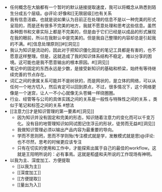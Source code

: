 - 任何概念在大脑都有一个暂时的默认链接提取速度，我可以将概念从熟悉到陌生分成五个层级。@评论:好像和[[无限层级]]也有关系
- 我有信息洁癖。也就是说如果认为目前正在处理的信息不是以一种完美的形式呈现的，而是还有很多不完美的地方，我就不愿意处理和思考这些信息。虽然各种图书和文章实际上都是不完美的，但是由于它们已经是以成品的形式展现在我的眼前，所以在我默认中是完美的。但是我自己整理的内容却总是引起我的不满。#[[信息处理原则]]#[[洞见]]
- 我认为知识是流动的，因此对于把知识僵化固定的笔记工具都是有害的，也不愿意这样整理。但是，这就造成了我的知识体系结构不稳定，难以分享的困境。这可能也是我不愿意输出的根本原因。#[[洞见]]
- 笔记中的固定的东西永远是少数，是接受新知识的基础和桥梁，始终有等待继续完善的节点存在。
- 词汇之间的隶属关系可能并不是树状的，而是网状的，是立体的网络，可以从任何一个地方切入，然后肯定可以回到原点，不过，很多情况下，这个网络更像是一个迷宫，让人一不小心就像无头苍蝇一样绕圈圈。
- 行业、经管等与公司的具体实践之间的关系是一般性与特殊性之间的关系 。类似于笔记和标签之间的关系 #想法
- [[注意力]]才是知识管理的第一要素#[[洞见]]
    - 因为知识并没有固定和完美的形态，知识随着注意力的变化而可以千变万化。没有目的地管理知识如同试图记住浮云的形状，徒劳而无益#[[洞见]]
    - 我做知识管理必须以输出产品内容为最重要的导向。
    - 学而不思则罔，思而不学则殆(专注模式就是学，发散模式就是思)@评论:也不尽然，思考的时候更应该专注
    - 只有在切实的使用和工作中，才能探索出属于自己的最佳的workflow。这就是王阳明所说的：必有事焉。这就是稻盛和夫所说的工作现场有神明。
- 以我为主、深度加工、方便提取
    - [[以我为主]]
    - [[深度加工]]
    - [[方便提取]]
    - [[量出为入]]
